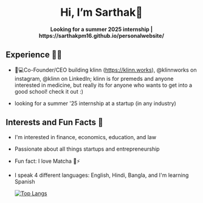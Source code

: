 <h1 align="center">Hi, I’m Sarthak👋</h1>
<b><p align="center">
Looking for a summer 2025 internship | https://sarthakpm16.github.io/personalwebsite/
</p>
</b>

<h2>Experience 👨‍🎓</h2>

- 🏥💻Co-Founder/CEO building klinn (https://klinn.works), @klinnworks on  instagram, @klinn on LinkedIn; klinn is for premeds and anyone interested in medicine, but really its for anyone who wants to get into a good school! check it out :)
 
 - looking for a summer '25 internship at a startup (in any industry)

<h2>Interests and Fun Facts 🧋</h2>

- I'm interested in finance, economics, education, and law
- Passionate about all things startups and entrepreneurship
- Fun fact: I love Matcha 🍵⚡
- I speak 4 different languages: English, Hindi, Bangla, and I'm learning Spanish

  [![Top Langs](https://github-readme-stats.vercel.app/api/top-langs/?username=sarthakpm16&langs_count=5&layout=pie)](https://github.com/sarthakpm16)

 
 <!---
sarthakpm16/sarthakpm16 is a ✨ special ✨ repository because its `README.md` (this file) appears on your GitHub profile.
You can click the Preview link to take a look at your changes.
--->
